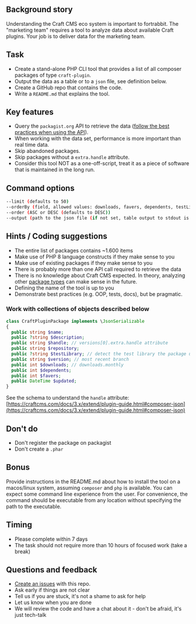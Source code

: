 ## Background story

Understanding the Craft CMS eco system is important to fortrabbit. The "marketing team" requires a tool to analyze data about available Craft plugins. Your job is to deliver data for the marketing team.

## Task

- Create a stand-alone PHP CLI tool that provides a list of all composer packages of type `craft-plugin`.
- Output the data as a table or to a `json` file, see definition below.
- Create a GitHub repo that contains the code.
- Write a `README.md` that explains the tool.

## Key features

- Query the `packagist.org` API to retrieve the data ([follow the best practices when using the API](https://packagist.org/apidoc)).
- When working with the data set, performance is more important than real time data.
- Skip abandoned packages.
- Skip packages without a `extra.handle` attribute.
- Consider this tool NOT as a one-off-script, treat it as a piece of software that is maintained in the long run.

## Command options

```bash
--limit (defaults to 50)
--orderBy (field, allowed values: downloads, favers, dependents, testLibrary, updated (defaults to downloads))
--order (ASC or DESC (defaults to DESC))
--output (path to the json file (if not set, table output to stdout is expected))
```

## Hints / Coding suggestions

- The entire list of packages contains ~1.600 items
- Make use of PHP 8 language constructs if they make sense to you
- Make use of existing packages if they make sense to you
- There is probably more than one API call required to retrieve the data
- There is no knowledge about Craft CMS expected. In theory, analyzing other [package types](https://getcomposer.org/doc/04-schema.md#type) can make sense in the future.
- Defining the name of the tool is up to you
- Demonstrate best practices (e.g. OOP, tests, docs), but be pragmatic.

### Work with collections of objects described below

```php
class CraftPluginPackage implements \JsonSerializable
{
  public string $name;
  public ?string $description;
  public string $handle; // versions[0].extra.handle attribute
  public string $repository;
  public ?string $testLibrary; // detect the test library the package uses (e.g. phpunit/phpunit)
  public string $version; // most recent branch
  public int $downloads; // downloads.monthly
  public int $dependents;
  public int $favers;
  public DateTime $updated;
}
```

See the schema to understand the `handle` attribute: [https://craftcms.com/docs/3.x/extend/plugin-guide.html#composer-json](https://craftcms.com/docs/3.x/extend/plugin-guide.html#composer-json)

## **Don't do**

- Don't register the package on packagist
- Don't create a `.phar`


## Bonus

Provide instructions in the README.md about how to install the tool on a macos/linux system, assuming `composer` and `php` is available. You can expect some command line experience from the user. For convenience, the command should be executable from any location without specifying the path to the executable. 

## Timing

- Please complete within 7 days
- The task should not require more than 10 hours of focused work (take a break)

## Questions and feedback

- [Create an issues](https://github.com/fortrabbit/interview-task-php/issues) with this repo.
- Ask early if things are not clear
- Tell us if you are stuck, it's not a shame to ask for help
- Let us know when you are done
- We will review the code and have a chat about it - don't be afraid, it's just tech-talk
